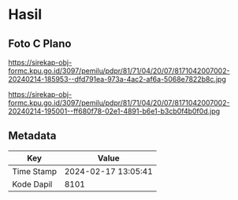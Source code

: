 # Hasil

## Foto C Plano

https://sirekap-obj-formc.kpu.go.id/3097/pemilu/pdpr/81/71/04/20/07/8171042007002-20240214-185953--dfd791ea-973a-4ac2-af6a-5068e7822b8c.jpg

https://sirekap-obj-formc.kpu.go.id/3097/pemilu/pdpr/81/71/04/20/07/8171042007002-20240214-195001--ff680f78-02e1-4891-b6e1-b3cb0f4b0f0d.jpg


## Metadata

| Key        | Value               |
| ---------- | ------------------- |
| Time Stamp | 2024-02-17 13:05:41 |
| Kode Dapil | 8101                |



